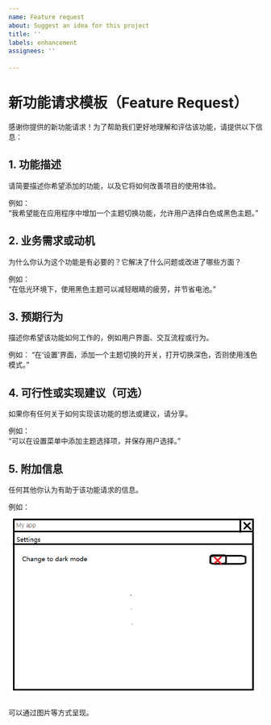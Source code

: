 ```yaml
---
name: Feature request
about: Suggest an idea for this project
title: ''
labels: enhancement
assignees: ''

---
```


# 新功能请求模板（Feature Request）

感谢你提供的新功能请求！为了帮助我们更好地理解和评估该功能，请提供以下信息：

## 1. 功能描述
请简要描述你希望添加的功能，以及它将如何改善项目的使用体验。

例如：  
“我希望能在应用程序中增加一个主题切换功能，允许用户选择白色或黑色主题。”

## 2. 业务需求或动机
为什么你认为这个功能是有必要的？它解决了什么问题或改进了哪些方面？

例如：  
“在低光环境下，使用黑色主题可以减轻眼睛的疲劳，并节省电池。”

## 3. 预期行为
描述你希望该功能如何工作的，例如用户界面、交互流程或行为。

例如：
“在‘设置’界面，添加一个主题切换的开关，打开切换深色，否则使用浅色模式。”

## 4. 可行性或实现建议（可选）
如果你有任何关于如何实现该功能的想法或建议，请分享。

例如：  
“可以在设置菜单中添加主题选择项，并保存用户选择。”

## 5. 附加信息
任何其他你认为有助于该功能请求的信息。

例如：\
![simple_img](../../imgs/issus_template_feature-request-2.png)

可以通过图片等方式呈现。